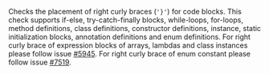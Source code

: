 Checks the placement of right curly braces (`'}'`) for code blocks. This
check supports if-else, try-catch-finally blocks, while-loops,
for-loops, method definitions, class definitions, constructor
definitions, instance, static initialization blocks, annotation
definitions and enum definitions. For right curly brace of expression
blocks of arrays, lambdas and class instances please follow issue
[\#5945](https://github.com/checkstyle/checkstyle/issues/5945). For
right curly brace of enum constant please follow issue
[\#7519](https://github.com/checkstyle/checkstyle/issues/7519).
